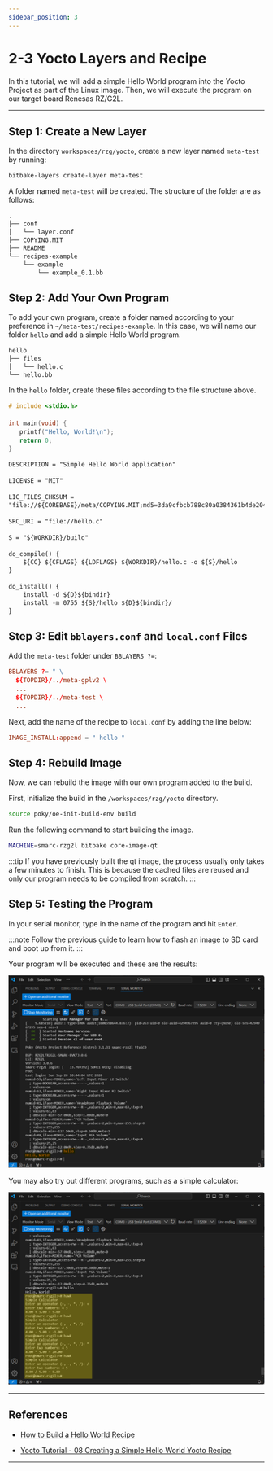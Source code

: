 ```yaml
---
sidebar_position: 3
---
```


# 2-3 Yocto Layers and Recipe

In this tutorial, we will add a simple Hello World program into the Yocto Project as part of the Linux image. Then, we will execute the program on our target board Renesas RZ/G2L.

---

## Step 1: Create a New Layer

In the directory `workspaces/rzg/yocto`, create a new layer named `meta-test` by running:

```bash
bitbake-layers create-layer meta-test
```

A folder named `meta-test` will be created. The structure of the folder are as follows:

```
.
├── conf
│   └── layer.conf
├── COPYING.MIT
├── README
└── recipes-example
    └── example
        └── example_0.1.bb

```

## Step 2: Add Your Own Program

To add your own program, create a folder named according to your preference in `~/meta-test/recipes-example`. In this case, we will name our folder `hello` and add a simple Hello World program.

```
hello
├── files
│   └── hello.c
└── hello.bb
```

In the `hello` folder, create these files according to the file structure above. 

```c title="hello.c"
# include <stdio.h>

int main(void) {
   printf("Hello, World!\n");
   return 0;
}
```

```bb title="hello.bb"
DESCRIPTION = "Simple Hello World application"

LICENSE = "MIT"

LIC_FILES_CHKSUM = "file://${COREBASE}/meta/COPYING.MIT;md5=3da9cfbcb788c80a0384361b4de20420"

SRC_URI = "file://hello.c"

S = "${WORKDIR}/build"

do_compile() {
    ${CC} ${CFLAGS} ${LDFLAGS} ${WORKDIR}/hello.c -o ${S}/hello
}

do_install() {
    install -d ${D}${bindir}
    install -m 0755 ${S}/hello ${D}${bindir}/
}
```

## Step 3: Edit `bblayers.conf` and `local.conf` Files

Add the `meta-test` folder under `BBLAYERS ?=`:

```conf title="bblayers.conf"
BBLAYERS ?= " \
  ${TOPDIR}/../meta-gplv2 \
  ...
  ${TOPDIR}/../meta-test \
  ...
```

Next, add the name of the recipe to `local.conf` by adding the line below:

```conf title="local.conf"
IMAGE_INSTALL:append = " hello "
```

## Step 4: Rebuild Image

Now, we can rebuild the image with our own program added to the build.

First, initialize the build in the `/workspaces/rzg/yocto` directory.

```bash
source poky/oe-init-build-env build
```

Run the following command to start building the image.

```bash
MACHINE=smarc-rzg2l bitbake core-image-qt
```

:::tip
If you have previously built the qt image, the process usually only takes a few minutes to finish. This is because the cached files are reused and only our program needs to be compiled from scratch.
:::

## Step 5: Testing the Program

In your serial monitor, type in the name of the program and hit `Enter`.

:::note
Follow the previous guide to learn how to flash an image to SD card and boot up from it. 
:::

Your program will be executed and these are the results:

![hello](./img/2-3-0.png)

You may also try out different programs, such as a simple calculator:

![hawk](./img/2-3-1.png)

---

## References

- [How to Build a Hello World Recipe](https://www.wpgdadatong.com/blog/detail/42091)

- [Yocto Tutorial - 08 Creating a Simple Hello World Yocto Recipe](https://www.youtube.com/watch?v=YSITCPhk_qU)

---